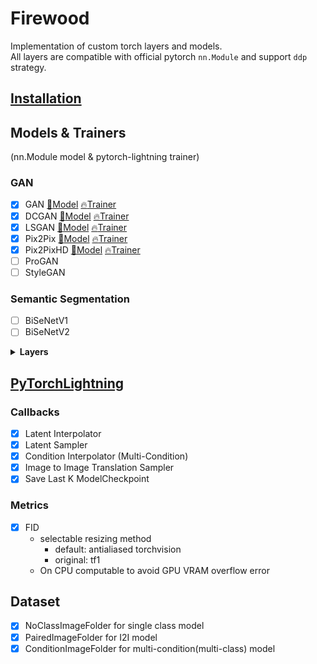 # Firewood

Implementation of custom torch layers and models.  
All layers are compatible with official pytorch `nn.Module` and support `ddp` strategy.

## [Installation](https://github.com/kynk94/torch-firewood/blob/main/INSTALL.md)

## Models & Trainers

(nn.Module model & pytorch-lightning trainer)

### GAN

* [x] GAN
  [:evergreen_tree:Model](https://github.com/kynk94/torch-firewood/blob/main/firewood/models/gan/GAN.py)
  [:fire:Trainer](https://github.com/kynk94/torch-firewood/blob/main/firewood/trainer/gan/GAN.py)
* [x] DCGAN
  [:evergreen_tree:Model](https://github.com/kynk94/torch-firewood/blob/main/firewood/models/gan/DCGAN.py)
  [:fire:Trainer](https://github.com/kynk94/torch-firewood/blob/main/firewood/trainer/gan/DCGAN.py)
* [x] LSGAN
  [:evergreen_tree:Model](https://github.com/kynk94/torch-firewood/blob/main/firewood/models/gan/LSGAN.py)
  [:fire:Trainer](https://github.com/kynk94/torch-firewood/blob/main/firewood/trainer/gan/LSGAN.py)
* [x] Pix2Pix
  [:evergreen_tree:Model](https://github.com/kynk94/torch-firewood/blob/main/firewood/models/gan/pix2pix.py)
  [:fire:Trainer](https://github.com/kynk94/torch-firewood/blob/main/firewood/trainer/gan/pix2pix.py)
* [x] Pix2PixHD
  [:evergreen_tree:Model](https://github.com/kynk94/torch-firewood/blob/main/firewood/models/gan/pix2pixHD.py)
  [:fire:Trainer](https://github.com/kynk94/torch-firewood/blob/main/firewood/trainer/gan/pix2pixHD.py)
* [ ] ProGAN
* [ ] StyleGAN

### Semantic Segmentation

* [ ] BiSeNetV1
* [ ] BiSeNetV2

<details>
  <summary>
    <b>Layers</b>
  </summary>

### Separable Convolution

* [x] Depthwise - Pointwise Convolution
  * weight shape: `Conv(in, out, K, K)` &#8594; `Conv(in, 1, K, K) X Conv(1, out, 1, 1)`
* [x] Spatialwise Convolution
  * weight shape: `Conv(in, out, K, K)` &#8594; `Conv(in, smaller, K, 1) X Conv(smaller, out, 1, K)`

### Denormalizations

* [x] AdaIN
* [ ] SPADE

### Introduced from ProGAN

* [x] Learning rate Equalizer hooks

### Introduced from StyleGAN

* [x] Weight Gradient Fixable Convolution
  * All options are compatible with tensorflow convolution. (e.g. "same" padding)  
  * Can implement exactly same with tensorflow.
* [x] Fused Activation (biased activation, cuda extension)
* [x] Up Fir Down filter 1D, 2D, 3D (only 2D support cuda extension)
* [x] Weight Demodulation hooks
  * Support Conv and Linear

</details>

## [PyTorchLightning](https://github.com/PyTorchLightning/pytorch-lightning)

### Callbacks

* [x] Latent Interpolator
* [x] Latent Sampler
* [x] Condition Interpolator (Multi-Condition)
* [x] Image to Image Translation Sampler
* [x] Save Last K ModelCheckpoint

### Metrics

* [x] FID
  * selectable resizing method
    * default: antialiased torchvision
    * original: tf1
  * On CPU computable to avoid GPU VRAM overflow error

## Dataset

* [x] NoClassImageFolder for single class model
* [x] PairedImageFolder for I2I model
* [x] ConditionImageFolder for multi-condition(multi-class) model
